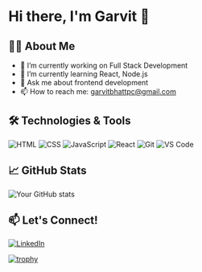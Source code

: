 # Hi there, I'm Garvit 👋

## 👨‍💻 About Me
- 🔭 I’m currently working on Full Stack Development
- 🌱 I’m currently learning React, Node.js
- 💬 Ask me about frontend development
- 📫 How to reach me: garvitbhattpc@gmail.com

## 🛠️ Technologies & Tools
![HTML](https://img.shields.io/badge/-HTML5-E34F26?style=flat&logo=html5&logoColor=white)
![CSS](https://img.shields.io/badge/-CSS3-1572B6?style=flat&logo=css3)
![JavaScript](https://img.shields.io/badge/-JavaScript-F7DF1E?style=flat&logo=javascript&logoColor=black)
![React](https://img.shields.io/badge/-React-20232A?style=flat&logo=react)
![Git](https://img.shields.io/badge/-Git-F05032?style=flat&logo=git)
![VS Code](https://img.shields.io/badge/-VS%20Code-007ACC?style=flat&logo=visual-studio-code)

## 📈 GitHub Stats
![Your GitHub stats](https://github-readme-stats.vercel.app/api?username=garvit-bhattt&show_icons=true&theme=radical)

## 📫 Let's Connect!
[![LinkedIn](https://img.shields.io/badge/-LinkedIn-blue?style=flat&logo=linkedin)](https://www.linkedin.com/in/garvit-bhatt-linked/)

[![trophy](https://github-profile-trophy.vercel.app/?username=garvit-bhattt&theme=algolia&margin-w=10)](https://github.com/ryo-ma/github-profile-trophy)



<!--
**garvit-bhattt/garvit-bhattt** is a ✨ _special_ ✨ repository because its `README.md` (this file) appears on your GitHub profile.

Here are some ideas to get you started:

- 🔭 I’m currently working on ...
- 🌱 I’m currently learning ...
- 👯 I’m looking to collaborate on ...
- 🤔 I’m looking for help with ...
- 💬 Ask me about ...
- 📫 How to reach me: ...
- 😄 Pronouns: ...
- ⚡ Fun fact: ...
-->
